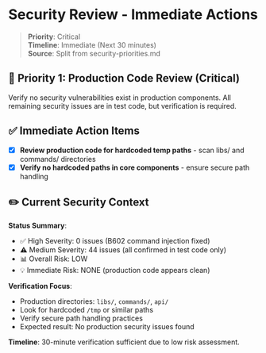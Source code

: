 # Security Review - Immediate Actions

> **Priority**: Critical  
> **Timeline**: Immediate (Next 30 minutes)  
> **Source**: Split from security-priorities.md

## 🚨 Priority 1: Production Code Review (Critical)

Verify no security vulnerabilities exist in production components. All remaining security issues are in test code, but verification is required.

## ✅ Immediate Action Items

- [x] **Review production code for hardcoded temp paths** - scan libs/ and commands/ directories
- [x] **Verify no hardcoded paths in core components** - ensure secure path handling

## ✏️ Current Security Context

**Status Summary**:
- ✅ High Severity: 0 issues (B602 command injection fixed)
- ⚠️ Medium Severity: 44 issues (all confirmed in test code only)  
- 📊 Overall Risk: LOW
- 💡 Immediate Risk: NONE (production code appears clean)

**Verification Focus**:
- Production directories: `libs/`, `commands/`, `api/`
- Look for hardcoded `/tmp` or similar paths
- Verify secure path handling practices
- Expected result: No production security issues found

**Timeline**: 30-minute verification sufficient due to low risk assessment.